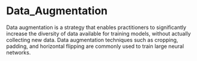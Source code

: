 # Data_Augmentation
Data augmentation is a strategy that enables practitioners to significantly increase the diversity of data available for training models, without actually collecting new data. Data augmentation techniques such as cropping, padding, and horizontal flipping are commonly used to train large neural networks.
